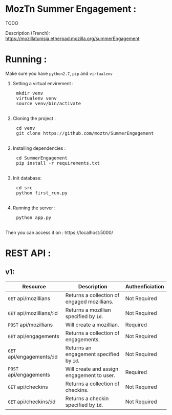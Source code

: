 MozTn Summer Engagement :
========================
TODO

Description (French): https://mozillatunisia.etherpad.mozilla.org/summerEngagement


Running : 
=========

Make sure you have `python2.7`, `pip` and `virtualenv`

1. Setting a virtual envirement :
  <pre>
    mkdir venv
    virtualenv venv
    source venv/bin/activate
  </pre>

2. Cloning the project :
  <pre>
    cd venv
    git clone https://github.com/moztn/SummerEngagement
  </pre>
2. Installing dependencies :
  <pre>
    cd SummerEngagement
    pip install -r requirements.txt
  </pre>

3. Init database:
  <pre>
    cd src
    python first_run.py
  </pre>

4. Running the server :
  <pre>
    python app.py
  </pre>

  Then you can access it on : https://localhost:5000/

REST API :
==========

v1:
--

|       Resource             |              Description                     | Authenficiation |
|----------------------------|----------------------------------------------|-----------------|
| `GET` api/mozillians       | Returns a collection of engaged mozillians.  |  Not Required   |
| `GET` api/mozillians/:id   | Returns a mozillian specified by `id`.       |  Not Required   |
| `POST` api/mozillians      | Will create a mozillian.                     |    Required     |
| `GET` api/engagements      | Returns a collection of engagements.         |  Not Required   |
| `GET` api/engagements/:id  | Returns an engagement specified by `id`.     |  Not Required   |
| `POST` api/engagements     | Will create and assign engagement to user.   |    Required     |
| `GET` api/checkins         | Returns a collection of checkins.            |  Not Required   |
| `GET` api/checkins/:id     | Returns a checkin specified by `id`.         |  Not Required   |





